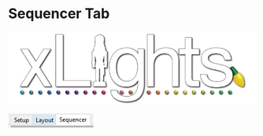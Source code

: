 # Sequencer Tab

![](../../.gitbook/assets/xlights-logo.png)

![](../../.gitbook/assets/sequencer-tab.JPG)

